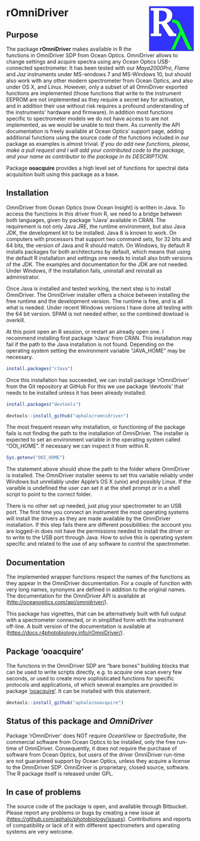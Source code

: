 
# rOmniDriver <img src="man/figures/logo.png" align="right" width="120" />

## Purpose

The package **rOmniDriver** makes available in R the functions in
OmniDriver SDP from Ocean Optics. OmniDriver allows to change settings
and acquire spectra using any Ocean Optics USB-connected spectrometer.
It has been tested with our *Maya2000Pro*, *Flame* and *Jaz* instruments
under MS-windows 7 and MS-Windows 10, but should also work with any
other modern spectrometer from Ocean Optics, and also under OS X, and
Linux. However, only a subset of all OmniDriver exported functions are
implemented (those functions that write to the instrument EEPROM are not
implemented as they require a secret key for activation, and in addition
their use without risk requires a profound understanding of the
instruments’ hardware and firmware). In addition most functions specific
to spectrometer models we do not have access to are not implemented, as
we would be unable to test them. As currently the API documentation is
freely available at Ocean Optics’ support page, adding additional
functions using the source code of the functions included in our package
as examples is almost trivial. *If you do add new functions, please,
make a pull request and I will add your contributed code to the package,
and your name as contributor to the package in its DESCRIPTION.*

Package **ooacquire** provides a high level set of functions for
spectral data acquisition built using this package as a base.

## Installation

OmniDriver from Ocean Optics (now Ocean Insight) is written in Java. To
access the functions in this driver from R, we need to a bridge between
both languages, given by package ‘rJava’ available in CRAN. The
requirement is not only Java JRE, the runtime environment, but also Java
JDK, the development kit to be installed. Java 8 is known to work. On
computers with processors that support two command sets, for 32 bits and
64 bits, the version of Java and R should match. On Windows, by default
R installs packages for both architectures by default, which means that
using the default R installation and settings one needs to install also
both versions of the JDK. The examples and documentation for the JDK are
not needed. Under Windows, if the installation fails, uninstall and
reinstall as administrator.

Once Java is installed and tested working, the next step is to install
OmniDriver. The OmniDriver installer offers a choice between installing
the free runtime and the development version. The runtime is free, and
is all what is needed. Under recent Windows versions I have done all
testing with the 64 bit version. SPAM is not needed either, so the
combined dowload is overkill.

At this point open an R session, or restart an already open one. I
recommend installing first package ‘rJava’ from CRAN. This installation
may fail if the path to the Java installation is not found. Depending on
the operating system setting the environment variable “JAVA\_HOME” may
be necessary.

``` r
install.packages("rJava")
```

Once this installation has succeeded, we can install package
‘rOmniDriver’ from the Git repository at GitHub For this we use package
‘devtools’ that needs to be installed unless it has been already
installed.

``` r
install.packages("devtools")
```

``` r
devtools::install_github("aphalo/romnidriver")
```

The most frequent resean why installation, or functioning of the package
fails is not finding the path to the installation of OmniDriver. The
installer is expected to set an environment variable in the operating
system called “OOI\_HOME”. If necessary we can inspect it from within R.

``` r
Sys.getenv("OOI_HOME")
```

The statement above should show the path to the folder where OmniDriver
is installed. The OmniDriver installer seems to set this variable
reliably under Windows but unreliably under Apple’s OS X (unix) and
possibly Linux. If the varaible is undefined the user can set it at the
shell prompt or in a shell script to point to the correct folder.

There is no other set up needed, just plug your spectrometer to an USB
port. The first time you connect an instrument the most operating
systems will install the drivers as they are made available by the
OmniDriver installation. If this step fails there are different
possibilities: the account you are logged-in does not have the
permissions needed to install the driver or to write to the USB port
through Java. How to solve this is operating system specific and related
to the use of any software to control the spectrometer.

## Documentation

The implemented wrapper functions respect the names of the functions as
they appear in the OmniDriver documentation. For a couple of function
with very long names, synonyms are defined in addition to the original
names. The documentation for the OmniDriver API is available at
(<http://oceanoptics.com/api/omnidriver/>).

This package has vignettes, that can be alternatively built with full
output with a spectrometer connected, or in simplified form with the
instrument off-line. A built version of the documentation is available
at (<https://docs.r4photobiology.info/rOmniDriver/>).

## Package ‘ooacquire’

The functions in the OmniDriver SDP are “bare bones” building blocks
that can be used to write scripts directly, e.g. to acquire one scan
every few seconds, or used to create more sophisticated functions for
specific protocols and applications, of which several examples are
provided in package
[‘ooacquire’](https://docs.r4photobiology.info/ooacquire/). It can be
installed with this statement.

``` r
devtools::install_github("aphalo/ooacquire")
```

## Status of this package and *OmniDriver*

Package ‘rOmniDriver’ does NOT require *OceanView* or *SpectraSuite*,
the commercial software from Ocean Optics to be installed, only the free
run-time of OmniDriver. Consequently, it does not require the purchase
of software from Ocean Optics, but users of the driver OmniDriver
run-time are not guaranteed support by Ocean Optics, unless they acquire
a license to the OmniDriver SDP. OmniDriver is proprietary, closed
source, software. The R package itself is released under GPL.

## In case of problems

The source code of the package is open, and available through Bitbucket.
Please report any problems or bugs by creating a new issue at
(<https://github.com/aphalo/photobiology/issues>). Contributions and
reports of compatibility or lack of it with different spectrometers and
operating systems are very welcome.
